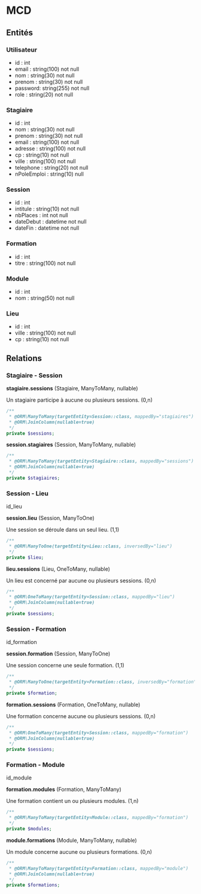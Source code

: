 # MCD

## Entités

### Utilisateur

- id : int
- email : string(100) not null
- nom : string(30) not null
- prenom : string(30) not null
- password: string(255) not null
- role : string(20) not null

### Stagiaire

- id : int
- nom : string(30) not null
- prenom : string(30) not null
- email : string(100) not null
- adresse : string(100) not null
- cp : string(10) not null
- ville : string(100) not null
- telephone : string(20) not null
- nPoleEmploi : string(10) null

### Session

- id : int
- intitule : string(10) not null
- nbPlaces : int not null
- dateDebut : datetime not null
- dateFin : datetime not null

### Formation

- id : int
- titre : string(100) not null

### Module

- id : int
- nom : string(50) not null

### Lieu

- id : int
- ville : string(100) not null
- cp : string(10) not null

## Relations

### Stagiaire - Session

**stagiaire.sessions** (Stagiaire, ManyToMany, nullable)

Un stagiaire participe à aucune ou plusieurs sessions. (0,n)

```php
/**
 * @ORM\ManyToMany(targetEntity=Session::class, mappedBy="stagiaires")
 * @ORM\JoinColumn(nullable=true)
 */
private $sessions;
```

**session.stagiaires** (Session, ManyToMany, nullable)

```php
/**
 * @ORM\ManyToMany(targetEntity=Stagiaire::class, mappedBy="sessions")
 * @ORM\JoinColumn(nullable=true)
 */
private $stagiaires;
```

### Session - Lieu

id_lieu

**session.lieu** (Session, ManyToOne)

Une session se déroule dans un seul lieu. (1,1)

```php
/**
 * @ORM\ManyToOne(targetEntity=Lieu::class, inversedBy="lieu")
 */
private $lieu;
```

**lieu.sessions** (Lieu, OneToMany, nullable)

Un lieu est concerné par aucune ou plusieurs sessions. (0,n)

```php
/**
 * @ORM\OneToMany(targetEntity=Session::class, mappedBy="lieu")
 * @ORM\JoinColumn(nullable=true)
 */
private $sessions;
```

### Session - Formation

id_formation

**session.formation** (Session, ManyToOne)

Une session concerne une seule formation. (1,1)

```php
/**
 * @ORM\ManyToOne(targetEntity=Formation::class, inversedBy="formation")
 */
private $formation;
```

**formation.sessions** (Formation, OneToMany, nullable)

Une formation concerne aucune ou plusieurs sessions. (0,n)

```php
/**
 * @ORM\OneToMany(targetEntity=Session::class, mappedBy="formation")
 * @ORM\JoinColumn(nullable=true)
 */
private $sessions;
```

### Formation - Module

id_module

**formation.modules** (Formation, ManyToMany)

Une formation contient un ou plusieurs modules. (1,n)

```php
/**
 * @ORM\ManyToMany(targetEntity=Module::class, mappedBy="formation")
 */
private $modules;
```

**module.formations** (Module, ManyToMany, nullable)

Un module concerne aucune ou plusieurs formations. (0,n)

```php
/**
 * @ORM\ManyToMany(targetEntity=Formation::class, mappedBy="module")
 * @ORM\JoinColumn(nullable=true)
 */
private $formations;
```
